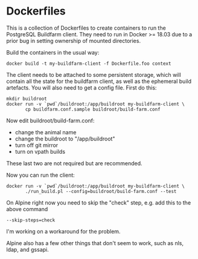 Dockerfiles
===========

This is a collection of Dockerfiles to create containers to run the PostgreSQL
Buildfarm client. They need to run in Docker >= 18.03 due to a prior bug
in setting ownership of mounted directories.

Build the containers in the usual way:

```
docker build -t my-buildfarm-client -f Dockerfile.foo context
```

The client needs to be attached to some persistent storage, which will contain
all the state for the buildfarm client, as well as the ephemeral build
artefacts. You will also need to get a config file. First do this:

```
mkdir buildroot
docker run -v `pwd`/buildroot:/app/buildroot my-buildfarm-client \
	   cp buildfarm.conf.sample buildroot/build-farm.conf
```

Now edit buildroot/build-farm.conf:

* change the animal name
* change the buildroot to "/app/buildroot"
* turn off git mirror
* turn on vpath builds

These last two are not required but are recommended.

Now you can run the client:

```
docker run -v `pwd`/buildroot:/app/buildroot my-buildfarm-client \
	   ./run_build.pl --config=buildroot/build-farm.conf --test
```

On Alpine right now you need to skip the "check" step,
e.g. add this to the above command

````
--skip-steps=check
````

I'm working on a workaround for the problem.

Alpine also has a few other things that don't seem to work, such as nls, ldap,
and gssapi.
